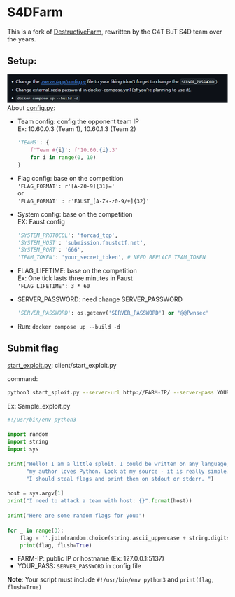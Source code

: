# S4DFarm

This is a fork of [DestructiveFarm](https://github.com/DestructiveVoice/DestructiveFarm), 
rewritten by the C4T BuT S4D team over the years.

## Setup:
![setup](resources/setup.png)           
About [config.py](server/app/config.py):        
- Team config: config the opponent team IP          
    Ex: 10.60.0.3 (Team 1), 10.60.1.3 (Team 2)          

    ```python
    'TEAMS': {
        f'Team #{i}': f'10.60.{i}.3'
        for i in range(0, 10)
    }
    ```
- Flag config: base on the competition         
    `'FLAG_FORMAT': r'[A-Z0-9]{31}='`   
    or  
    `'FLAG_FORMAT' : r'FAUST_[A-Za-z0-9/+]{32}'`    

- System config: base on the competition        
    EX: Faust config        
    ```python
    'SYSTEM_PROTOCOL': 'forcad_tcp',
    'SYSTEM_HOST': 'submission.faustctf.net',
    'SYSTEM_PORT': '666',
    'TEAM_TOKEN': 'your_secret_token', # NEED REPLACE TEAM_TOKEN
    ```

- FLAG_LIFETIME: base on the competition    
    Ex: One tick lasts three minutes in Faust   
    `'FLAG_LIFETIME': 3 * 60`

- SERVER_PASSWORD: need change SERVER_PASSWORD 
    ```python
    'SERVER_PASSWORD': os.getenv('SERVER_PASSWORD') or '@@Pwnsec'
    ```

- Run: `docker compose up --build -d`


## Submit flag
[start_exploit.py](client/start_sploit.py): client/start_exploit.py  

command: 
```bash
python3 start_sploit.py --server-url http://FARM-IP/ --server-pass YOUR_PASS sample_exploit.py
```
Ex: Sample_exploit.py
```python
#!/usr/bin/env python3

import random
import string
import sys

print("Hello! I am a little sploit. I could be written on any language, but "
      "my author loves Python. Look at my source - it is really simple. "
      "I should steal flags and print them on stdout or stderr. ")

host = sys.argv[1]
print("I need to attack a team with host: {}".format(host))

print("Here are some random flags for you:")

for _ in range(3):
    flag = ''.join(random.choice(string.ascii_uppercase + string.digits) for _ in range(31)) + '='
    print(flag, flush=True)
```
- FARM-IP: public IP or hostname (Ex: 127.0.0.1:5137)
- YOUR_PASS: `SERVER_PASSWORD` in config file   

**Note**: Your script must include `#!/usr/bin/env python3` and `print(flag, flush=True)`

